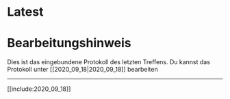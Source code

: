 # Latest

# Bearbeitungshinweis
Dies ist das eingebundene Protokoll des letzten Treffens.
Du kannst das Protokoll unter [[2020_09_18|2020_09_18]] bearbeiten

---

[[include:2020_09_18]]
    